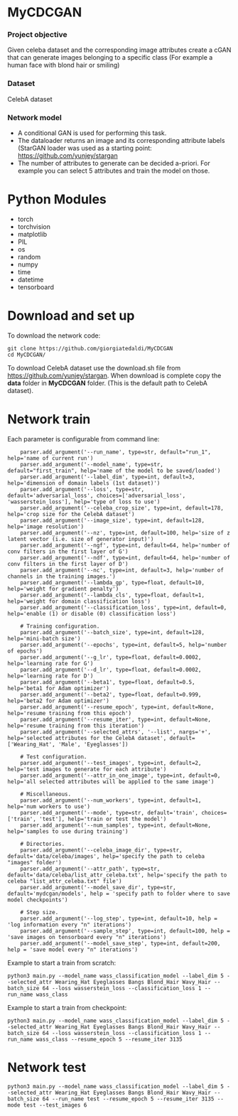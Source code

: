 # MyCDCGAN
### Project objective
Given celeba dataset and the corresponding image attributes create a cGAN that can generate images belonging to a specific class (For example a human face with blond hair or smiling)
### Dataset
CelebA dataset
### Network model
- A conditional GAN is used for performing this task. 
- The dataloader returns an image and its corresponding attribute labels (StarGAN loader was used as a starting point: https://github.com/yunjey/stargan
- The number of attributes to generate can be decided a-priori. For example you can select 5 attributes and train the model on those.

# Python Modules
- torch
- torchvision
- matplotlib
- PIL
- os
- random
- numpy
- time
- datetime
- tensorboard

# Download and set up
To download the network code:
```
git clone https://github.com/giorgiatedaldi/MyCDCGAN
cd MyCDCGAN/
```
To download CelebA dataset use the download.sh file from https://github.com/yunjey/stargan.
When download is complete copy the **data** folder in **MyCDCGAN** folder. (This is the default path to CelebA dataset).

# Network train
Each parameter is configurable from command line:
```
    parser.add_argument('--run_name', type=str, default="run_1", help='name of current run')
    parser.add_argument('--model_name', type=str, default="first_train", help='name of the model to be saved/loaded')
    parser.add_argument('--label_dim', type=int, default=3, help='dimension of domain labels (1st dataset)')
    parser.add_argument('--loss', type=str, default='adversarial_loss', choices=['adversarial_loss', 'wasserstein_loss'], help='type of loss to use')
    parser.add_argument('--celeba_crop_size', type=int, default=178, help='crop size for the CelebA dataset')
    parser.add_argument('--image_size', type=int, default=128, help='image resolution')
    parser.add_argument('--nz', type=int, default=100, help='size of z latent vector (i.e. size of generator input)')
    parser.add_argument('--ngf', type=int, default=64, help='number of conv filters in the first layer of G')
    parser.add_argument('--ndf', type=int, default=64, help='number of conv filters in the first layer of D')
    parser.add_argument('--nc', type=int, default=3, help='number of channels in the training images.')
    parser.add_argument('--lambda_gp', type=float, default=10, help='weight for gradient penalty')
    parser.add_argument('--lambda_cls', type=float, default=1, help='weight for domain classification loss')
    parser.add_argument('--classification_loss', type=int, default=0, help='enable (1) or disable (0) classification loss')

    # Training configuration.
    parser.add_argument('--batch_size', type=int, default=128, help='mini-batch size')
    parser.add_argument('--epochs', type=int, default=5, help='number of epochs')
    parser.add_argument('--g_lr', type=float, default=0.0002, help='learning rate for G')
    parser.add_argument('--d_lr', type=float, default=0.0002, help='learning rate for D')
    parser.add_argument('--beta1', type=float, default=0.5, help='beta1 for Adam optimizer')
    parser.add_argument('--beta2', type=float, default=0.999, help='beta2 for Adam optimizer')
    parser.add_argument('--resume_epoch', type=int, default=None, help='resume training from this epoch')
    parser.add_argument('--resume_iter', type=int, default=None, help='resume training from this iteration')
    parser.add_argument('--selected_attrs', '--list', nargs='+', help='selected attributes for the CelebA dataset', default=['Wearing_Hat', 'Male', 'Eyeglasses'])

    # Test configuration.
    parser.add_argument('--test_images', type=int, default=2, help='test images to generate for each attribute')
    parser.add_argument('--attr_in_one_image', type=int, default=0, help='all selected attributes will be applied to the same image')

    # Miscellaneous.
    parser.add_argument('--num_workers', type=int, default=1, help='num workers to use')
    parser.add_argument('--mode', type=str, default='train', choices=['train', 'test'], help='train or test the model')
    parser.add_argument('--num_samples', type=int, default=None, help='samples to use during training')

    # Directories.
    parser.add_argument('--celeba_image_dir', type=str, default='data/celeba/images', help='specify the path to celeba "images" folder')
    parser.add_argument('--attr_path', type=str, default='data/celeba/list_attr_celeba.txt', help='specify the path to celeba "list_attr_celeba.txt" file')
    parser.add_argument('--model_save_dir', type=str, default='mydcgan/models', help = 'specify path to folder where to save model checkpoints')

    # Step size.
    parser.add_argument('--log_step', type=int, default=10, help = 'log information every "n" iterations')
    parser.add_argument('--sample_step', type=int, default=100, help = 'save images on tensorboard every "n" iterations')
    parser.add_argument('--model_save_step', type=int, default=200, help = 'save model every "n" iterations')
```

Example to start a train from scratch:
```
python3 main.py --model_name wass_classification_model --label_dim 5 --selected_attr Wearing_Hat Eyeglasses Bangs Blond_Hair Wavy_Hair --batch_size 64 --loss wasserstein_loss --classification_loss 1 --run_name wass_class 
```
Example to start a train from checkpoint:
```
python3 main.py --model_name wass_classification_model --label_dim 5 --selected_attr Wearing_Hat Eyeglasses Bangs Blond_Hair Wavy_Hair --batch_size 64 --loss wasserstein_loss --classification_loss 1 --run_name wass_class --resume_epoch 5 --resume_iter 3135
```

# Network test
```
python3 main.py --model_name wass_classification_model --label_dim 5 --selected_attr Wearing_Hat Eyeglasses Bangs Blond_Hair Wavy_Hair --batch_size 64 --run_name test --resume_epoch 5 --resume_iter 3135 --mode test --test_images 6
```
